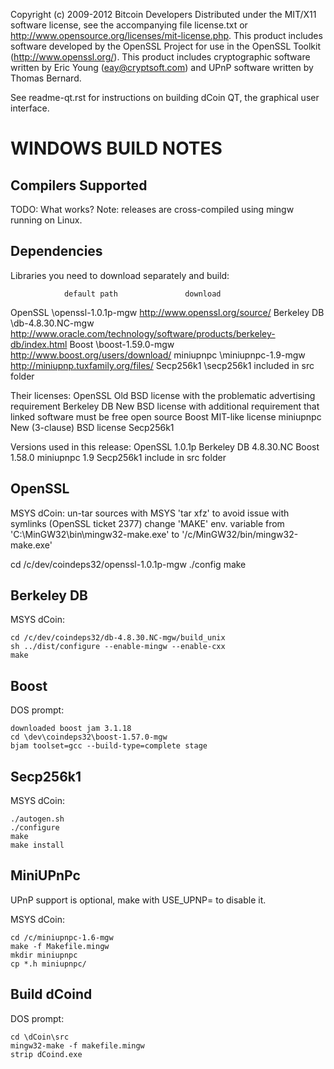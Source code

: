 Copyright (c) 2009-2012 Bitcoin Developers
Distributed under the MIT/X11 software license, see the accompanying
file license.txt or http://www.opensource.org/licenses/mit-license.php.
This product includes software developed by the OpenSSL Project for use in
the OpenSSL Toolkit (http://www.openssl.org/).  This product includes
cryptographic software written by Eric Young (eay@cryptsoft.com) and UPnP
software written by Thomas Bernard.


See readme-qt.rst for instructions on building dCoin QT, the
graphical user interface.

WINDOWS BUILD NOTES
===================

Compilers Supported
-------------------
TODO: What works?
Note: releases are cross-compiled using mingw running on Linux.


Dependencies
------------
Libraries you need to download separately and build:

                default path               download
OpenSSL         \openssl-1.0.1p-mgw        http://www.openssl.org/source/
Berkeley DB     \db-4.8.30.NC-mgw          http://www.oracle.com/technology/software/products/berkeley-db/index.html
Boost           \boost-1.59.0-mgw          http://www.boost.org/users/download/
miniupnpc       \miniupnpc-1.9-mgw         http://miniupnp.tuxfamily.org/files/
Secp256k1       \secp256k1                 included in src folder

Their licenses:
OpenSSL        Old BSD license with the problematic advertising requirement
Berkeley DB    New BSD license with additional requirement that linked software must be free open source
Boost          MIT-like license
miniupnpc      New (3-clause) BSD license
Secp256k1

Versions used in this release:
OpenSSL      1.0.1p
Berkeley DB  4.8.30.NC
Boost        1.58.0
miniupnpc    1.9
Secp256k1    include in src folder


OpenSSL
-------
MSYS dCoin:
un-tar sources with MSYS 'tar xfz' to avoid issue with symlinks (OpenSSL ticket 2377)
change 'MAKE' env. variable from 'C:\MinGW32\bin\mingw32-make.exe' to '/c/MinGW32/bin/mingw32-make.exe'

cd /c/dev/coindeps32/openssl-1.0.1p-mgw
./config
make

Berkeley DB
-----------
MSYS dCoin:

    cd /c/dev/coindeps32/db-4.8.30.NC-mgw/build_unix
    sh ../dist/configure --enable-mingw --enable-cxx
    make

Boost
-----
DOS prompt:

    downloaded boost jam 3.1.18
    cd \dev\coindeps32\boost-1.57.0-mgw
    bjam toolset=gcc --build-type=complete stage

Secp256k1
-----------
MSYS dCoin:

    ./autogen.sh
    ./configure
    make
    make install

MiniUPnPc
---------
UPnP support is optional, make with USE_UPNP= to disable it.

MSYS dCoin:

    cd /c/miniupnpc-1.6-mgw
    make -f Makefile.mingw
    mkdir miniupnpc
    cp *.h miniupnpc/

Build dCoind
-------
DOS prompt:

    cd \dCoin\src
    mingw32-make -f makefile.mingw
    strip dCoind.exe
